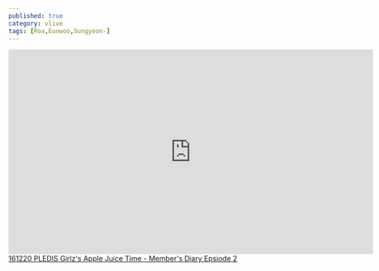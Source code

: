 ```yaml
---
published: true
category: vlive
tags: [Roa,Eunwoo,Sungyeon-]
---
```

<iframe src="http://www.vlive.tv/embed/16891" frameborder="no" scrolling="no" marginwidth="0" marginheight="0" WIDTH="720" HEIGHT="405" allowfullscreen></iframe><br /><a href="" target="_blank">161220 PLEDIS Girlz's Apple Juice Time - Member's Diary Epsiode 2</a>